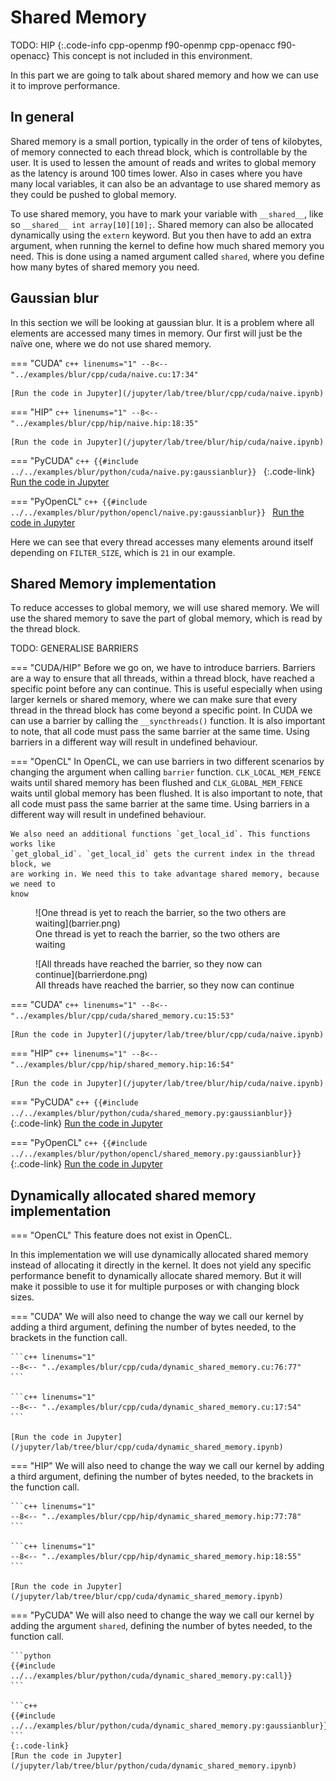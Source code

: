 # Shared Memory
TODO: HIP
{:.code-info cpp-openmp f90-openmp cpp-openacc f90-openacc}
This concept is not included in this environment.

In this part we are going to talk about shared memory and how we can use it to
improve performance.

In general
----------
Shared memory is a small portion, typically in the order of tens of kilobytes,
of memory connected to each thread block, which is controllable by the user.
It is used to lessen the amount of reads and writes to global memory as the
latency is around 100 times lower. Also in cases where you have many local
variables, it can also be an advantage to use shared memory as they could be
pushed to global memory.

To use shared memory, you have to mark your variable with `__shared__`, like so
`__shared__ int array[10][10];`. Shared memory can also be allocated dynamically
using the `extern` keyword. But you then have to add an extra argument, when
running the kernel to define how much shared memory you need. This is done using
a named argument called `shared`, where you define how many bytes of shared
memory you need.

Gaussian blur
-------------
In this section we will be looking at gaussian blur. It is a problem where all
elements are accessed many times in memory. Our first will just be the naïve one,
where we do not use shared memory.

=== "CUDA"
    ```c++ linenums="1"
    --8<-- "../examples/blur/cpp/cuda/naive.cu:17:34"
    ```

    [Run the code in Jupyter](/jupyter/lab/tree/blur/cpp/cuda/naive.ipynb)

=== "HIP"
    ```c++ linenums="1"
    --8<-- "../examples/blur/cpp/hip/naive.hip:18:35"
    ```

    [Run the code in Jupyter](/jupyter/lab/tree/blur/hip/cuda/naive.ipynb)

=== "PyCUDA"
    ```c++
    {{#include ../../examples/blur/python/cuda/naive.py:gaussianblur}}
    ```
    {:.code-link}
    [Run the code in Jupyter](/jupyter/lab/tree/blur/python/cuda/naive.ipynb)

=== "PyOpenCL"
    ```c++
    {{#include ../../examples/blur/python/opencl/naive.py:gaussianblur}}
    ```
    [Run the code in Jupyter](/jupyter/lab/tree/blur/python/opencl/naive.ipynb)

Here we can see that every thread accesses many elements around itself depending
on `FILTER_SIZE`, which is `21` in our example.

Shared Memory implementation
----------------------------
To reduce accesses to global memory, we will use shared memory. We will use the
shared memory to save the part of global memory, which is read by the thread
block.

TODO: GENERALISE BARRIERS

=== "CUDA/HIP"
    Before we go on, we have to introduce barriers. Barriers are a way to ensure
    that all threads, within a thread block, have reached a specific point before
    any can continue. This is useful especially when using larger kernels or shared
    memory, where we can make sure that every thread in the thread block has come
    beyond a specific point. In CUDA we can use a barrier by calling the
    `__syncthreads()` function. It is also important to note, that all code must
    pass the same barrier at the same time. Using barriers in a different way will
    result in undefined behaviour.

=== "OpenCL"
    In OpenCL, we can use barriers
    in two different scenarios by changing the argument when calling `barrier`
    function. `CLK_LOCAL_MEM_FENCE` waits until shared memory has been flushed and
    `CLK_GLOBAL_MEM_FENCE` waits until global memory has been flushed. It is also
    important to note, that all code must pass the same barrier at the same time.
    Using barriers in a different way will result in undefined behaviour.

    We also need an additional functions `get_local_id`. This functions works like
    `get_global_id`. `get_local_id` gets the current index in the thread block, we
    are working in. We need this to take advantage shared memory, because we need to
    know

<figure markdown>
  ![One thread is yet to reach the barrier, so the two others are waiting](barrier.png)
  <figcaption>One thread is yet to reach the barrier, so the two others are waiting</figcaption>
</figure>

<figure markdown>
  ![All threads have reached the barrier, so they now can continue](barrierdone.png)
  <figcaption>All threads have reached the barrier, so they now can continue</figcaption>
</figure>

=== "CUDA"
    ```c++ linenums="1"
    --8<-- "../examples/blur/cpp/cuda/shared_memory.cu:15:53"
    ```

    [Run the code in Jupyter](/jupyter/lab/tree/blur/cpp/cuda/naive.ipynb)

=== "HIP"
    ```c++ linenums="1"
    --8<-- "../examples/blur/cpp/hip/shared_memory.hip:16:54"
    ```

    [Run the code in Jupyter](/jupyter/lab/tree/blur/hip/cuda/naive.ipynb)


=== "PyCUDA"
    ```c++
    {{#include ../../examples/blur/python/cuda/shared_memory.py:gaussianblur}}
    ```
    {:.code-link}
    [Run the code in Jupyter](/jupyter/lab/tree/blur/python/cuda/shared_memory.ipynb)

=== "PyOpenCL"
    ```c++
    {{#include ../../examples/blur/python/opencl/shared_memory.py:gaussianblur}}
    ```
    {:.code-link}
    [Run the code in Jupyter](/jupyter/lab/tree/blur/python/opencl/shared_memory.ipynb)

Dynamically allocated shared memory implementation
--------------------------------------------------
=== "OpenCL"
    This feature does not exist in OpenCL.

In this implementation we will use dynamically allocated shared memory instead
of allocating it directly in the kernel. It does not yield any specific
performance benefit to dynamically allocate shared memory. But it will make it
possible to use it for multiple purposes or with changing block sizes.

=== "CUDA"
    We will also need to change the way we call our kernel by adding a third
    argument, defining the number of bytes needed, to the brackets in the function
    call.

    ```c++ linenums="1"
    --8<-- "../examples/blur/cpp/cuda/dynamic_shared_memory.cu:76:77"
    ```

    ```c++ linenums="1"
    --8<-- "../examples/blur/cpp/cuda/dynamic_shared_memory.cu:17:54"
    ```

    [Run the code in Jupyter](/jupyter/lab/tree/blur/cpp/cuda/dynamic_shared_memory.ipynb)

=== "HIP"
    We will also need to change the way we call our kernel by adding a third
    argument, defining the number of bytes needed, to the brackets in the function
    call.

    ```c++ linenums="1"
    --8<-- "../examples/blur/cpp/hip/dynamic_shared_memory.hip:77:78"
    ```

    ```c++ linenums="1"
    --8<-- "../examples/blur/cpp/hip/dynamic_shared_memory.hip:18:55"
    ```

    [Run the code in Jupyter](/jupyter/lab/tree/blur/cpp/cuda/dynamic_shared_memory.ipynb)

=== "PyCUDA"
    We will also need to change the way we call our kernel by adding the argument
    `shared`, defining the number of bytes needed, to the function call.

    ```python
    {{#include ../../examples/blur/python/cuda/dynamic_shared_memory.py:call}}
    ```

    ```c++
    {{#include ../../examples/blur/python/cuda/dynamic_shared_memory.py:gaussianblur}}
    ```
    {:.code-link}
    [Run the code in Jupyter](/jupyter/lab/tree/blur/python/cuda/dynamic_shared_memory.ipynb)
